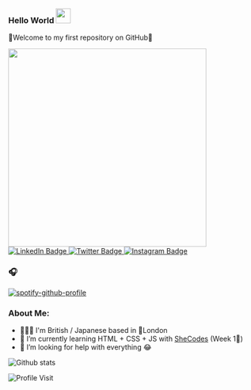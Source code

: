 ### Hello World <img src="https://raw.githubusercontent.com/MartinHeinz/MartinHeinz/master/wave.gif" width="30px">

<div id="title" align=left">
<p> 🌼Welcome to my first repository on GitHub🌼</p>
</div>
                             
<div id="header" align="left">
  <img src="https://media.giphy.com/media/p5TDWmUYF0Vzhp7Gpl/giphy.gif" width="400"/>
</div>

<div id="badges">
  <a href="https://www.linkedin.com/in/hana-jeavons-9329b890/">
    <img src="https://img.shields.io/badge/LinkedIn-pink?style=for-the-badge&logo=linkedin&logoColor=white" alt="LinkedIn Badge"/>
  </a>

  <a href="https://twitter.com/hanajeavons">
    <img src="https://img.shields.io/badge/Twitter-pink?style=for-the-badge&logo=twitter&logoColor=white" alt="Twitter Badge"/>
  </a>
                                                                                                                                <a href="https://www.instagram.com/hungryhana_">
    <img src="https://img.shields.io/badge/Instagram-pink?style=for-the-badge&logo=instagram&logoColor=white" alt="Instagram Badge" />
  </a>
                                                                                                                      
### 🎧                                                                                                                   
[![spotify-github-profile](https://spotify-github-profile.vercel.app/api/view?uid=31dyeqwpw37qzo3bkn3ujmryrk4q&cover_image=true&theme=novatorem&bar_color=ffc0c1&bar_color_cover=false)](https://spotify-github-profile.vercel.app/api/view?uid=31dyeqwpw37qzo3bkn3ujmryrk4q&redirect=true)                                                                                                                     
                                                                                                                             
                                                                                                                             

                                                                                                                        
</div>



### About Me: 
- 🙋🏻‍♀️ I'm British / Japanese based in 📍London
- 🌱 I’m currently learning HTML + CSS + JS with <a href=https://www.shecodes.io/>SheCodes</a> (Week 1💪)
- 🤔 I’m looking for help with everything 😂

![Github stats](https://github-readme-stats.vercel.app/api?username=hanajv&theme=moltack&show_icons=true&count_private=true)

 <img src="https://komarev.com/ghpvc/?username=hanajv&style=for-the-badge&color=ff69b4" alt="Profile Visit"/>




